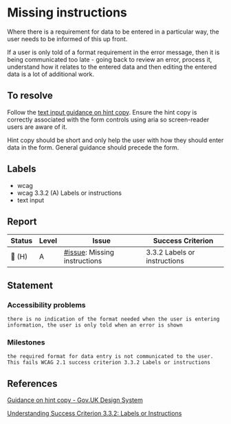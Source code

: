 # Missing instructions

Where there is a requirement for data to be entered in a particular way, the user needs to be informed of this up front.

If a user is only told of a format requirement in the error message, then it is being communicated too late - going back to review an error, process it, understand how it relates to the entered data and then editing the entered data is a lot of additional work.

## To resolve

Follow the [text input guidance on hint copy](https://design-system.service.gov.uk/components/text-input/#hint-text). Ensure the hint copy is correctly associated with the form controls using aria so screen-reader users are aware of it.

Hint copy should be short and only help the user with how they should enter data in the form. General guidance should precede the form.

## Labels

- wcag
- wcag 3.3.2 (A) Labels or instructions
- text input

## Report

| Status | Level | Issue | Success Criterion |
| ------ | ----- | ----- | ----------------- |
| 🔴 (H) | A    | [#issue](): Missing instructions | 3.3.2 Labels or instructions |

## Statement

### Accessibility problems

```
there is no indication of the format needed when the user is entering information, the user is only told when an error is shown
```

### Milestones

```
the required format for data entry is not communicated to the user. This fails WCAG 2.1 success criterion 3.3.2 Labels or instructions
```

## References

[Guidance on hint copy - Gov.UK Design System](https://design-system.service.gov.uk/components/text-input/#hint-text)

[Understanding Success Criterion 3.3.2: Labels or Instructions](https://www.w3.org/WAI/WCAG21/Understanding/labels-or-instructions.html)